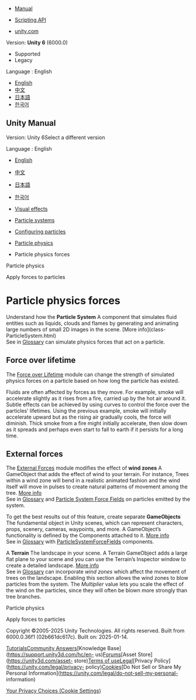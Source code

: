 [](https://docs.unity3d.com)

  * [Manual](../Manual/index.html)
  * [Scripting API](../ScriptReference/index.html)

  * [unity.com](https://unity.com/)

Version: **Unity 6** (6000.0)

  * Supported
  * Legacy

Language : English

  * [English](/Manual/particle-physics-forces.html)
  * [中文](/cn/current/Manual/particle-physics-forces.html)
  * [日本語](/ja/current/Manual/particle-physics-forces.html)
  * [한국어](/kr/current/Manual/particle-physics-forces.html)

[](https://docs.unity3d.com)

## Unity Manual

Version: Unity 6Select a different version

Language : English

  * [English](/Manual/particle-physics-forces.html)
  * [中文](/cn/current/Manual/particle-physics-forces.html)
  * [日本語](/ja/current/Manual/particle-physics-forces.html)
  * [한국어](/kr/current/Manual/particle-physics-forces.html)

  * [Visual effects](visual-effects.html)
  * [Particle systems](ParticleSystems.html)
  * [Configuring particles](configuring-particles.html)
  * [Particle physics](particle-physics.html)
  * Particle physics forces

[](particle-physics.html)

Particle physics

[](apply-forces-particles.html)

Apply forces to particles

# Particle physics forces

Understand how the **Particle System** A component that simulates fluid
entities such as liquids, clouds and flames by generating and animating large
numbers of small 2D images in the scene. [More info](class-
ParticleSystem.html)  
See in [Glossary](Glossary.html#particlesystem) can simulate physics forces
that act on a particle.

## Force over lifetime

The [Force over Lifetime](PartSysForceOverLifeModule.html) module can change
the strength of simulated physics forces on a particle based on how long the
particle has existed.

Fluids are often affected by forces as they move. For example, smoke will
accelerate slightly as it rises from a fire, carried up by the hot air around
it. Subtle effects can be achieved by using curves to control the force over
the particles’ lifetimes. Using the previous example, smoke will initially
accelerate upward but as the rising air gradually cools, the force will
diminish. Thick smoke from a fire might initially accelerate, then slow down
as it spreads and perhaps even start to fall to earth if it persists for a
long time.

## External forces

The [External Forces](PartSysExtForceModule.html) module modifies the effect
of **wind zones** A GameObject that adds the effect of wind to your terrain.
For instance, Trees within a wind zone will bend in a realistic animated
fashion and the wind itself will move in pulses to create natural patterns of
movement among the tree. [More info](class-WindZone.html)  
See in [Glossary](Glossary.html#windzone) and [Particle System Force
Fields](class-ParticleSystemForceField.html) on particles emitted by the
system.

To get the best results out of this feature, create separate **GameObjects**
The fundamental object in Unity scenes, which can represent characters, props,
scenery, cameras, waypoints, and more. A GameObject’s functionality is defined
by the Components attached to it. [More info](class-GameObject.html)  
See in [Glossary](Glossary.html#GameObject) with
[ParticleSystemForceFields](class-ParticleSystemForceField.html) components.

A **Terrain** The landscape in your scene. A Terrain GameObject adds a large
flat plane to your scene and you can use the Terrain’s Inspector window to
create a detailed landscape. [More info](terrain-UsingTerrains.html)  
See in [Glossary](Glossary.html#Terrain) can incorporate _wind zones_ which
affect the movement of trees on the landscape. Enabling this section allows
the wind zones to blow particles from the system. The _Multiplier_ value lets
you scale the effect of the wind on the particles, since they will often be
blown more strongly than tree branches.

[](particle-physics.html)

Particle physics

[](apply-forces-particles.html)

Apply forces to particles

Copyright ©2005-2025 Unity Technologies. All rights reserved. Built from
6000.0.36f1 (02b661dc617c). Built on: 2025-01-14.

[Tutorials](https://learn.unity.com/)[Community
Answers](https://answers.unity3d.com)[Knowledge
Base](https://support.unity3d.com/hc/en-
us)[Forums](https://forum.unity3d.com)[Asset Store](https://unity3d.com/asset-
store)[Terms of
use](https://docs.unity3d.com/Manual/TermsOfUse.html)[Legal](https://unity.com/legal)[Privacy
Policy](https://unity.com/legal/privacy-
policy)[Cookies](https://unity.com/legal/cookie-policy)[Do Not Sell or Share
My Personal Information](https://unity.com/legal/do-not-sell-my-personal-
information)

[Your Privacy Choices (Cookie Settings)](javascript:void\(0\);)

